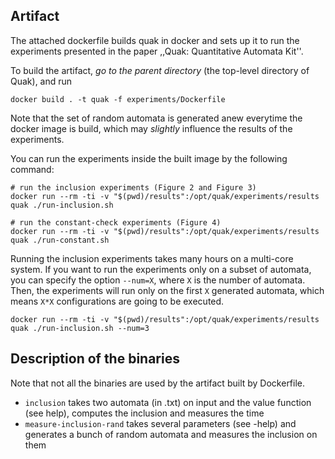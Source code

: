 ## Artifact

The attached dockerfile builds quak in docker and sets up it to run the
experiments presented in the paper ,,Quak: Quantitative Automata Kit''.

To build the artifact, _go to the parent directory_ (the top-level directory of
Quak), and run

```
docker build . -t quak -f experiments/Dockerfile
```

Note that the set of random automata is generated anew everytime the docker
image is build, which may _slightly_ influence the results of the experiments.

You can run the experiments inside the built image by the following command:

```
# run the inclusion experiments (Figure 2 and Figure 3)
docker run --rm -ti -v "$(pwd)/results":/opt/quak/experiments/results quak ./run-inclusion.sh

# run the constant-check experiments (Figure 4)
docker run --rm -ti -v "$(pwd)/results":/opt/quak/experiments/results quak ./run-constant.sh
```

Running the inclusion experiments takes many hours on a multi-core system. If
you want to run the experiments only on a subset of automata, you can specify
the option `--num=X`, where `X` is the number of automata. Then, the
experiments will run only on the first `X` generated automata, which means
`X*X` configurations are going to be executed.
```
docker run --rm -ti -v "$(pwd)/results":/opt/quak/experiments/results quak ./run-inclusion.sh --num=3
```

## Description of the binaries

Note that not all the binaries are used by the artifact built by Dockerfile.

- `inclusion` takes two automata (in .txt) on input and the value function (see
  help), computes the inclusion and measures the time
- `measure-inclusion-rand` takes several parameters (see -help) and generates a
  bunch of random automata and measures the inclusion on them

